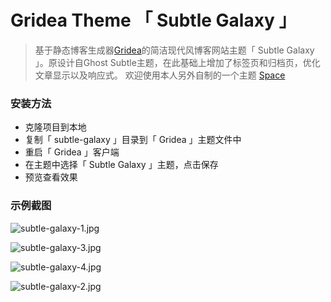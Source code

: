 # Gridea Theme 「 Subtle Galaxy 」

> 基于静态博客生成器[Gridea](https://gridea.dev/)的简洁现代风博客网站主题「 Subtle Galaxy 」。原设计自Ghost Subtle主题，在此基础上增加了标签页和归档页，优化文章显示以及响应式。
> 欢迎使用本人另外自制的一个主题 [Space](https://github.com/GalaxySuze/gridea-theme-space) 

### 安装方法
- 克隆项目到本地
- 复制「 subtle-galaxy 」目录到「 Gridea 」主题文件中
- 重启「 Gridea 」客户端
- 在主题中选择「 Subtle Galaxy 」主题，点击保存
- 预览查看效果

### 示例截图

![subtle-galaxy-1.jpg](https://i.loli.net/2019/11/11/SZz13WIsqXpEt2R.jpg)

![subtle-galaxy-3.jpg](https://i.loli.net/2019/11/11/6hmBPADbYWe1i7a.jpg)

![subtle-galaxy-4.jpg](https://i.loli.net/2019/11/11/oK8FEkSNI2binPr.jpg)

![subtle-galaxy-2.jpg](https://i.loli.net/2019/11/11/5R1k3gSl2jnpD6f.jpg)

